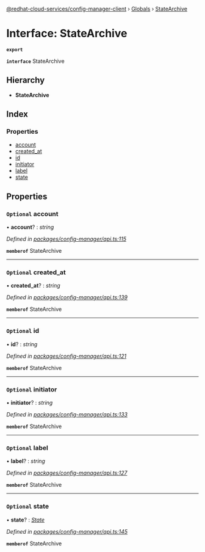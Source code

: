 [@redhat-cloud-services/config-manager-client](../README.md) › [Globals](../globals.md) › [StateArchive](statearchive.md)

# Interface: StateArchive

**`export`** 

**`interface`** StateArchive

## Hierarchy

* **StateArchive**

## Index

### Properties

* [account](statearchive.md#optional-account)
* [created_at](statearchive.md#optional-created_at)
* [id](statearchive.md#optional-id)
* [initiator](statearchive.md#optional-initiator)
* [label](statearchive.md#optional-label)
* [state](statearchive.md#optional-state)

## Properties

### `Optional` account

• **account**? : *string*

*Defined in [packages/config-manager/api.ts:115](https://github.com/fhlavac/javascript-clients/blob/master/packages/config-manager/api.ts#L115)*

**`memberof`** StateArchive

___

### `Optional` created_at

• **created_at**? : *string*

*Defined in [packages/config-manager/api.ts:139](https://github.com/fhlavac/javascript-clients/blob/master/packages/config-manager/api.ts#L139)*

**`memberof`** StateArchive

___

### `Optional` id

• **id**? : *string*

*Defined in [packages/config-manager/api.ts:121](https://github.com/fhlavac/javascript-clients/blob/master/packages/config-manager/api.ts#L121)*

**`memberof`** StateArchive

___

### `Optional` initiator

• **initiator**? : *string*

*Defined in [packages/config-manager/api.ts:133](https://github.com/fhlavac/javascript-clients/blob/master/packages/config-manager/api.ts#L133)*

**`memberof`** StateArchive

___

### `Optional` label

• **label**? : *string*

*Defined in [packages/config-manager/api.ts:127](https://github.com/fhlavac/javascript-clients/blob/master/packages/config-manager/api.ts#L127)*

**`memberof`** StateArchive

___

### `Optional` state

• **state**? : *[State](state.md)*

*Defined in [packages/config-manager/api.ts:145](https://github.com/fhlavac/javascript-clients/blob/master/packages/config-manager/api.ts#L145)*

**`memberof`** StateArchive

